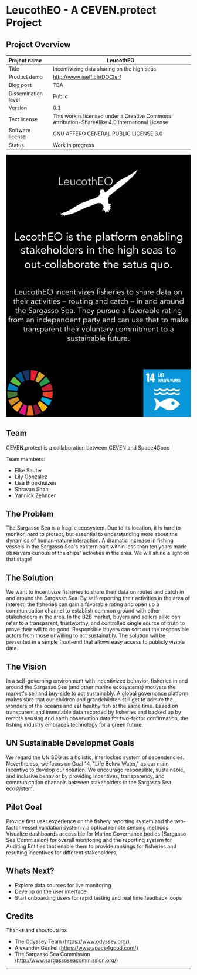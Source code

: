 # LeucothEO - A CEVEN.protect Project

## Project Overview

| Project name        | LeucothEO                                                     |
| :------------------ | ------------------------------------------------------------  |
| Title               | Incentivizing data sharing on the high seas                   |
| Product demo        | http://www.ineff.ch/DOCter/                                   |
| Blog post           | TBA                                                           |
| Dissemination level | Public                                                        |
| Version             | 0.1                                                           |
| Text license        | This work is licensed under a Creative Commons Attribution-ShareAlike 4.0 International License |
| Software license    | GNU AFFERO GENERAL PUBLIC LICENSE 3.0                         |
| Status              | Work in progress                                              |

![Screenshot Map](assets/img/201115_CEVEN.protect_LeucothEO_Poster_Logo.png)

## Team 

CEVEN.protect is a collaboration between CEVEN and Space4Good

Team members: 
-   Elke Sauter
-   Lily Gonzalez
-   Lisa Broekhuizen
-   Shravan Shah
-   Yannick Zehnder

## The Problem

The Sargasso Sea is a fragile ecosystem. Due to its location, it is hard to monitor, hard to protect, but essential to understanding more about the dynamics of human-nature interaction. A dramatic increase in fishing vessels in the Sargasso Sea's eastern part within less than ten years made observers curious of the ships' activities in the area. We will shine a light on that stage!

## The Solution

We want to incentivize fisheries to share their data on routes and catch in and around the Sargasso Sea. By self-reporting their activities in the area of interest, the fisheries can gain a favorable rating and open up a communication channel to establish common ground with other stakeholders in the area.
In the B2B market, buyers and sellers alike can refer to a transparent, trustworthy, and controlled single source of truth to prove their will to do good. Responsible buyers can sort out the responsible actors from those unwilling to act sustainably.
The solution will be presented in a simple front-end that allows easy access to publicly visible data.

## The Vision

In a self-governing environment with incentivized behavior, fisheries in and around the Sargasso Sea (and other marine ecosystems) motivate the market's sell and buy-side to act sustainably.
A global governance platform makes sure that our children and grandchildren still get to admire the wonders of the oceans and eat healthy fish at the same time. Based on transparent and immutable data recorded by fisheries and backed up by remote sensing and earth observation data for two-factor confirmation, the fishing industry embraces technology for a green future. 

## UN Sustainable Developmet Goals

We regard the UN SDG as a holistic, interlocked system of dependencies. Nevertheless, we focus on Goal 14, "Life Below Water," as our main incentive to develop our solution.
We encourage responsible, sustainable, and inclusive behavior by providing incentives, transparency, and communication channels between stakeholders in the Sargasso Sea ecosystem.

## Pilot Goal

Provide first user experience on the fishery reporting system and the two-factor vessel validation system via optical remote sensing methods. Visualize dashboards accessible for Marine Governance bodies (Sargasso Sea Commission) for overall monitoring and the reporting system for Auditing Entities that enable them to provide rankings for fisheries and resulting incentives for different stakeholders.

## Whats Next?

- Explore data sources for live monitoring
- Develop on the user interface
- Start onboarding users for rapid testing and real time feedback loops

## Credits

Thanks and shoutouts to:

- The Odyssey Team (https://www.odyssey.org/) 
- Alexander Gunkel (https://www.space4good.com/)
- The Sargasso Sea Commission (http://www.sargassoseacommission.org/)

------